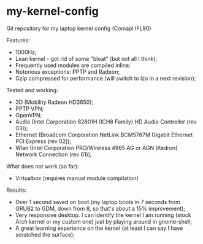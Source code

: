 my-kernel-config
================

Git repository for my laptop kernel config (Comapl IFL90)

Features:
* 1000Hz;
* Lean kernel - got rid of some "bloat" (but not all I think);
* Frequently used modules are compiled inline;
 * Notorious exceptions: PPTP and Radeon;
* Gzip compressed for performance (will switch to lzo in a next revision);

Tested and working:
* 3D (Mobility Radeon HD3650);
* PPTP VPN;
* OpenVPN;
* Audio (Intel Corporation 82801H (ICH8 Family) HD Audio Controller (rev 03));
* Ethernet (Broadcom Corporation NetLink BCM5787M Gigabit Ethernet PCI Express (rev 02));
* Wlan (Intel Corporation PRO/Wireless 4965 AG or AGN [Kedron] Network Connection (rev 61));

What does not work (so far):
* Virtualbox (requires manual module compilation)

Results:
* Over 1 second saved on boot (my laptop boots in 7 seconds from GRUB2 to GDM, down from 8, so that's about a 15% improvement);
* Very responsive desktop. I can identify the kernel I am running (stock Arch kernel or my custom one) just by playing around in gnome-shell;
* A great learning experience on the kernel (at least I can say I have scratched the surface);
